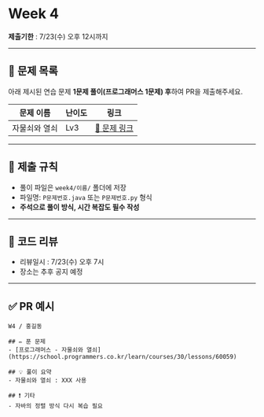 # Week 4

**제출기한** : 7/23(수) 오후 12시까지

---

## 📌 문제 목록

아래 제시된 연습 문제 **1문제 풀이(프로그래머스 1문제) 후**하여 PR을 제출해주세요.

| 문제 이름 | 난이도 | 링크 |
| -------- | ------ | ---- |
| 자물쇠와 열쇠 | Lv3 | [🔗 문제 링크](https://school.programmers.co.kr/learn/courses/30/lessons/60059) |

---

## 📝 제출 규칙

- 풀이 파일은 `week4/이름/` 폴더에 저장
- 파일명: `P문제번호.java` 또는 `P문제번호.py` 형식
- **주석으로 풀이 방식, 시간 복잡도 필수 작성**

---

## 💬 코드 리뷰

- 리뷰일시 : 7/23(수) 오후 7시
- 장소는 추후 공지 예정

---

## ✅ PR 예시

```
W4 / 홍길동

## ✏️ 푼 문제
- [프로그래머스 - 자물쇠와 열쇠](https://school.programmers.co.kr/learn/courses/30/lessons/60059)

## 💡 풀이 요약
- 자물쇠와 열쇠 : XXX 사용

## ❗ 기타
- 자바의 정렬 방식 다시 복습 필요
```
